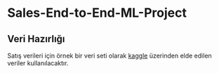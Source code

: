 # Sales-End-to-End-ML-Project

## Veri Hazırlığı
Satış verileri için örnek bir veri seti olarak [kaggle](https://www.kaggle.com/datasets/kyanyoga/sample-sales-data) üzerinden elde edilen veriler kullanılacaktır.